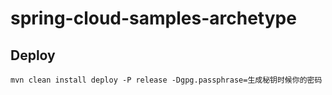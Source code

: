 # spring-cloud-samples-archetype


## Deploy

```text
mvn clean install deploy -P release -Dgpg.passphrase=生成秘钥时候你的密码
```
